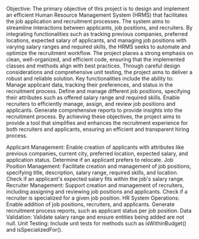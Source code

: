 Objective:
The primary objective of this project is to design and implement an efficient Human Resource Management System (HRMS) that facilitates the job application and recruitment processes. The system aims to streamline interactions between applicants, job positions, and recruiters. By integrating functionalities such as tracking previous companies, preferred locations, expected salary of applicants, and managing job positions with varying salary ranges and required skills, the HRMS seeks to automate and optimize the recruitment workflow.
The project places a strong emphasis on clean, well-organized, and efficient code, ensuring that the implemented classes and methods align with best practices. Through careful design considerations and comprehensive unit testing, the project aims to deliver a robust and reliable solution.
Key functionalities include the ability to:
Manage applicant data, tracking their preferences, and status in the recruitment process.
Define and manage different job positions, specifying their attributes such as offered salary range and required skills.
Enable recruiters to efficiently manage, assign, and review job positions and applicants.
Generate comprehensive reports to provide insights into the recruitment process.
By achieving these objectives, the project aims to provide a tool that simplifies and enhances the recruitment experience for both recruiters and applicants, ensuring an efficient and transparent hiring process.



Applicant Management:
Enable creation of applicants with attributes like previous companies, current city, preferred location, expected salary, and application status.
Determine if an applicant prefers to relocate.
Job Position Management:
Facilitate creation and management of job positions, specifying title, description, salary range, required skills, and location.
Check if an applicant's expected salary fits within the job's salary range.
Recruiter Management:
Support creation and management of recruiters, including assigning and reviewing job positions and applicants.
Check if a recruiter is specialized for a given job position.
HR System Operations:
Enable addition of job positions, recruiters, and applicants.
Generate recruitment process reports, such as applicant status per job position.
Data Validation:
Validate salary range and ensure entities being added are not null.
Unit Testing:
Include unit tests for methods such as isWithinBudget() and isSpecializedFor().

